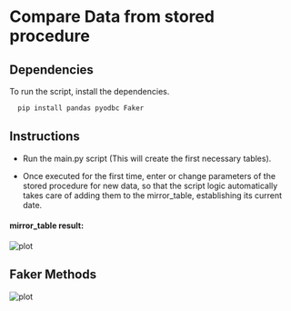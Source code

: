 # Compare Data from stored procedure


## Dependencies

To run the script, install the dependencies.

```bash
  pip install pandas pyodbc Faker
```

## Instructions

- Run the main.py script (This will create the first necessary tables).

- Once executed for the first time, enter or change parameters of the stored procedure for new data, so that the script logic automatically takes care of adding them to the mirror_table, establishing its current date.

#### mirror_table result:
![plot](https://i.imgur.com/WQJfNaU.jpeg)

## Faker Methods
![plot](https://i.imgur.com/We9pwAX.png)